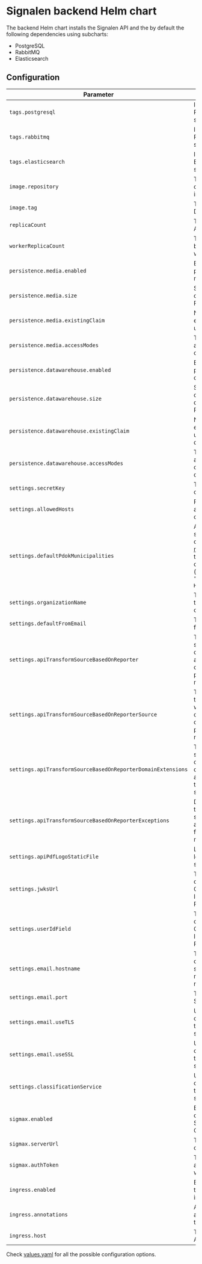 # Signalen backend Helm chart

The backend Helm chart installs the Signalen API and the by default the following dependencies using subcharts:

- PostgreSQL
- RabbitMQ
- Elasticsearch

## Configuration

| Parameter | Description | Default |
| --------- | ----------- | ------- |
| `tags.postgresql` | Install PostgreSQL subchart | `true` |
| `tags.rabbitmq` | Install RabbitMQ subchart | `true` |
| `tags.elasticsearch` | Install Elasticsearch subchart | `true` |
| `image.repository` | The repository of the Docker image | `signalen/frontend` |
| `image.tag` | The tag of the Docker image | `latest` |
| `replicaCount` | The number of API replicas | `1` |
| `workerReplicaCount` | The number of background worker replicas | `1` |
| `persistence.media.enabled` | Enable persistence of media | `true` |
| `persistence.media.size` | Specify the size of the media PVC | `1Gi` |
| `persistence.media.existingClaim` | Name of an existing PVC to use | `null` |
| `persistence.media.accessModes` | The accessModes of media | `{ ReadWriteOnce }` |
| `persistence.datawarehouse.enabled` | Enable persistence of datawarehouse | `false` |
| `persistence.datawarehouse.size` | Specify the size of the datawarehouse PVC | `1Gi` |
| `persistence.datawarehouse.existingClaim` | Name of an existing PVC to use for datawarehouse | `null` |
| `persistence.datawarehouse.accessModes` | The accessModes of datawarehouse | `{ ReadWriteMany }` |
| `settings.secretKey` | The secret key of the backend | `change-to-something-secret` |
| `settings.allowedHosts` | Restrict the allowed hosts of the API | `*` |
| `settings.defaultPdokMunicipalities` | A (comma-seperated) list of [PDOK municipalities](https://www.pdok.nl/introductie/-/article/cbs-wijken-en-buurten) the API allows complaints for (e.g. `"Amsterdam,'s-Hertogenbosch"`) | `""` |
| `settings.organizationName` | The name of the organization | `"Signalen"` |
| `settings.defaultFromEmail` | The default from e-mail | `"webmaster@localhost"` |
| `settings.apiTransformSourceBasedOnReporter` | Transform the source of a complaint when a complaint comes from a particular e-mail domain | `false` |
| `settings.apiTransformSourceBasedOnReporterSource` | The source to transform to when a complaint comes from a particular e-mail domain | `"Internal"` |
| `settings.apiTransformSourceBasedOnReporterDomainExtensions` | The (comma-seperated) list of e-mail domains to automatically transform the source for | `"@localhost"` |
| `settings.apiTransformSourceBasedOnReporterExceptions` | Do not transform the source automatically for these e-mail addresses | `"ignore@localhost"` |
| `settings.apiPdfLogoStaticFile` | Link to PDF logo on local system | `"api/logo-gemeente-amsterdam.svg"` |
| `settings.jwksUrl` | The JWKS url of the OpenID Connect Identity Provider | `""` |
| `settings.userIdField` | The JWKS url of the OpenID Connect Identity Provider | `""` |
| `settings.email.hostname` | The hostname of the SMTP server for e-mail notifications | `""` |
| `settings.email.port` | The port of the SMTP server | `""` |
| `settings.email.useTLS` | Use TLS while connecting to the SMTP server | `false` |
| `settings.email.useSSL` | Use SSL while connecting to the SMTP server | `false` |
| `settings.classificationService` | Use SSL while connecting to the SMTP server | `https://api.data.amsterdam.nl/signals_mltool` |
| `sigmax.enabled` | Enable the connection with Sigmax City Control | `false` |
| `sigmax.serverUrl` | The server URL of Sigmax | `` |
| `sigmax.authToken` | The token to authenticate with Sigmax | `` |
| `ingress.enabled` | Expose the API through an ingress | `true` |
| `ingress.annotations` | Additional annotations on the API ingress | `{}` |
| `ingress.host` | The host of the API | `""` |

Check [values.yaml](./values.yaml) for all the possible configuration options.
